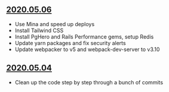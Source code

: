 ## [2020.05.06](https://github.com/gambala/ruby_courses/commits?author=gambala&since=2020-05-06&until=2020-05-06)

- Use Mina and speed up deploys
- Install Tailwind CSS
- Install PgHero and Rails Performance gems, setup Redis
- Update yarn packages and fix security alerts
- Update webpacker to v5 and webpack-dev-server to v3.10

## [2020.05.04](https://github.com/gambala/ruby_courses/commits?author=gambala&since=2020-05-04&until=2020-05-04)

- Clean up the code step by step through a bunch of commits
